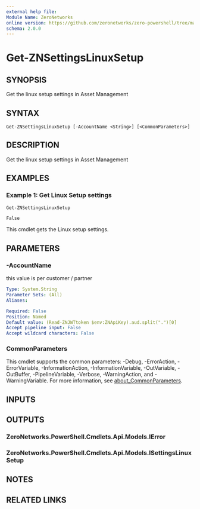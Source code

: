 ```yaml
---
external help file:
Module Name: ZeroNetworks
online version: https://github.com/zeronetworks/zero-powershell/tree/master/src/help/zeronetworks/get-znsettingslinuxsetup
schema: 2.0.0
---
```


# Get-ZNSettingsLinuxSetup

## SYNOPSIS
Get the linux setup settings in Asset Management

## SYNTAX

```
Get-ZNSettingsLinuxSetup [-AccountName <String>] [<CommonParameters>]
```

## DESCRIPTION
Get the linux setup settings in Asset Management

## EXAMPLES

### Example 1: Get Linux Setup settings
```powershell
Get-ZNSettingsLinuxSetup
```

```output
False
```

This cmdlet gets the Linux setup settings.

## PARAMETERS

### -AccountName
this value is per customer / partner

```yaml
Type: System.String
Parameter Sets: (All)
Aliases:

Required: False
Position: Named
Default value: (Read-ZNJWTtoken $env:ZNApiKey).aud.split(".")[0]
Accept pipeline input: False
Accept wildcard characters: False
```

### CommonParameters
This cmdlet supports the common parameters: -Debug, -ErrorAction, -ErrorVariable, -InformationAction, -InformationVariable, -OutVariable, -OutBuffer, -PipelineVariable, -Verbose, -WarningAction, and -WarningVariable. For more information, see [about_CommonParameters](http://go.microsoft.com/fwlink/?LinkID=113216).

## INPUTS

## OUTPUTS

### ZeroNetworks.PowerShell.Cmdlets.Api.Models.IError

### ZeroNetworks.PowerShell.Cmdlets.Api.Models.ISettingsLinuxSetup

## NOTES

## RELATED LINKS


